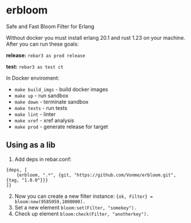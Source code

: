 # erbloom
Safe and Fast Bloom Filter for Erlang

Without docker you must install erlang 20.1 and rust 1.23 on your machine. After you can run these goals:

**release:**
`rebar3 as prod release`

**test:**
`rebar3 as test ct`

In Docker enviroment:
* `make build_imgs` - build docker images
* `make up` - run sandbox
* `make down` - terminate sandbox
* `make tests` - run tests
* `make lint` - linter
* `make xref` - xref analysis
* `make prod` - generate release for target

## Using as a lib
1. Add deps in rebar.conf:
  ```
  {deps, [
      {erbloom, ".*", {git, "https://github.com/Vonmo/erbloom.git", {tag, "1.0.0"}}}      
  ]}
  ```
2. Now you can create a new filter instance:
  `{ok, Filter} = bloom:new(9585059,1000000).`
3. Set a new element
  `bloom:set(Filter, "somekey").`
4. Check up element
  `bloom:check(Filter, "anotherkey").`
